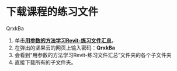 # 下载课程的练习文件
QrxkBa
1. 单击[**用参数的方法学习Revit-练习文件汇总**](https://www.jianguoyun.com/p/DRwfq90Qo5moCRip-OgD)，
2. 在弹出的坚果云的网页上输入密码：**QrxkBa**
3. 会看到“用参数的方法学习Revit-练习文件汇总”文件夹的各个子文件夹
4. 直接下载所有的子文件夹。

